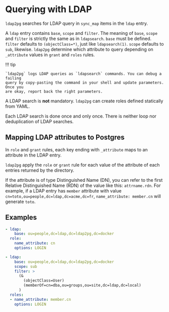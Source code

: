 <h1>Querying with LDAP</h1>

`ldap2pg` searches for LDAP query in `sync_map` items in the `ldap` entry.

A `ldap` entry contains `base`, `scope` and `filter`. The meaning of `base`,
`scope` and `filter` is strictly the same as in `ldapsearch`. `base` must be
defined. `filter` defaults to `(objectClass=*)`, just like `ldapsearch(1)`.
`scope` defaults to `sub`, likewise. `ldap2pg` determine which attribute to
query depending on `_attribute` values in `grant` and `roles` rules.

!!! tip

    `ldap2pg` logs LDAP queries as `ldapsearch` commands. You can debug a failing
    query by copy-pasting the command in your shell and update parameters. Once you
    are okay, report back the right parameters.

A LDAP search is **not** mandatory. `ldap2pg` can create roles defined
statically from YAML.

Each LDAP search is done once and only once. There is neither loop nor
deduplication of LDAP searches.


## Mapping LDAP attributes to Postgres

In `role` and `grant` rules, each key ending with `_attribute` maps to an
attribute in the LDAP entry.

`ldap2pg` apply the `role` or `grant` rule for each value of the attribute of
each entries returned by the directory.

If the attribute is of type Distinguished Name (DN), you can refer to the first
Relative Distinguished Name (RDN) of the value like this: `attrname.rdn`. For
example, if a LDAP entry has `member` attribute with value
`cn=toto,ou=people,dc=ldap,dc=acme,dc=fr`, `name_attribute: member.cn` will
generate `toto`.


## Examples

``` yaml
- ldap:
    base: ou=people,dc=ldap,dc=ldap2pg,dc=docker
  role:
    name_attribute: cn
    options: LOGIN

- ldap:
    base: ou=people,dc=ldap,dc=ldap2pg,dc=docker
    scope: sub
    filter: >
      (&
        (objectClass=User)
        (memberOf=cn=dba,ou=groups,ou=site,dc=ldap,dc=local)
      )
  roles:
  - name_attribute: member.cn
    options: LOGIN
```
